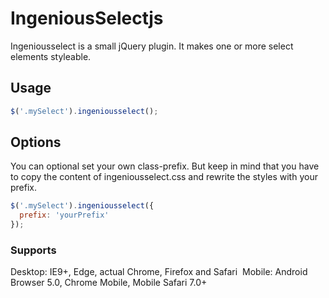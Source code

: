 # IngeniousSelectjs

Ingeniousselect is a small jQuery plugin. It makes one or more select elements styleable.

## Usage
```javascript
$('.mySelect').ingeniousselect();
```
## Options

You can optional set your own class-prefix. But keep in mind that you have to copy the content of ingeniousselect.css and rewrite the styles with your prefix.
```javascript
$('.mySelect').ingeniousselect({
  prefix: 'yourPrefix'
});
```
### Supports
Desktop: IE9+, Edge, actual Chrome, Firefox and Safari&nbsp;
Mobile: Android Browser 5.0, Chrome Mobile, Mobile Safari 7.0+
